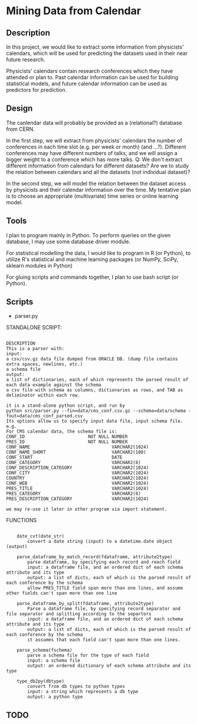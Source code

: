 Mining Data from Calendar
=============

Description
-------------


In this project, we would like to extract some information from physicists' calendars, which will be used for predicting the datasets used in their near future research.

Physicists' calendars contain research conferences which they have attended or plan to. Past calendar information can be used for building statistical models, and future calendar information can be used as predictors for prediction.

Design
-------------

The canlendar data will probably be provided as a (relational?) database from CERN.

In the first step, we will extract from physicists' calendars the number of conferences in each time slot (e.g. per week or month) (and ...?).
Different conferences may have different numbers of talks, and we will assign a bigger weight to a conference which has more talks.
Q:
We don't extract different information from calendars for different datasets?
Are we to study the relation between calendars and all the datasets (not individual dataset)?

In the second step, we will model the relation between the dataset access by physicists and their calendar information over the time. My tentative plan is to choose an appropriate (multivariate) time series or online learning model.

Tools
-------------

I plan to program mainly in Python. To perform queries on the given database, I may use some database driver module.

For statistical modelling the data, I would like to program in R (or Python), to utilize R's statistical and machine learning packages (or NumPy, SciPy, sklearn modules in Python)

For gluing scripts and commands together, I plan to use bash script (or Python).

Scripts
-------------

* parser.py

STANDALONE SCRIPT:

```

DESCRIPTION
This is a parser with:
input:
a csv/csv.gz data file dumped from ORACLE DB. (dump file contains extra spaces, newlines, etc.)
a schema file
output:
a list of dictionaries, each of which represents the parsed result of each data example against the schema
a csv file with schema as columns, dictionaries as rows, and TAB as deliminator within each row.

it is a stand-alone python script, and run by
python src/parser.py --fin=data/cms_conf.csv.gz --schema=data/schema -fout=data/cms_conf_parsed.csv
Its options allow us to specify input data file, input schema file.
e.g.
For CMS calendar data, the schema file is:
CONF_ID                        NOT NULL NUMBER
PRES_ID                        NOT NULL NUMBER
CONF_NAME                               VARCHAR2(1024)
CONF_NAME_SHORT                         VARCHAR2(100)
CONF_START                              DATE
CONF_CATEGORY                           VARCHAR2(8)
CONF_DESCRIPTION_CATEGORY               VARCHAR2(1024)
CONF_CITY                               VARCHAR2(1024)
COUNTRY                                 VARCHAR2(1024)
CONF_WEB                                VARCHAR2(1024)
PRES_TITLE                              VARCHAR2(1024)
PRES_CATEGORY                           VARCHAR2(8)
PRES_DESCRIPTION_CATEGORY               VARCHAR2(1024)

we may re-use it later in other program via import statement.

```

FUNCTIONS

```

    date_cvt(date_str)
        convert a date string (input) to a datetime.date object (output)
    
    parse_dataframe_by_match_record(fdataframe, attribute2type)
        parse dataframe, by specifying each record and reach field
        input: a dataframe file, and an ordered dict of each schema attribute and its type
        output: a list of dicts, each of which is the parsed result of each conference by the schema
        allow PRES_TITLE field span more than one lines, and assume other fields can't span more than one line
    
    parse_dataframe_by_split(fdataframe, attribute2type)
        Parse a dataframe file, by specifying record separator and file separator and splitting according to the separtors
        input: a dataframe file, and an ordered dict of each schema attribute and its type
        output: a list of dicts, each of which is the parsed result of each conference by the schema
        it assumes that each field can't span more than one lines.
    
    parse_schema(fschema)
        parse a schema file for the type of each field
        input: a schema file
        output: an ordered dictionary of each schema attribute and its type
    
    type_db2py(dbtype)
        convert from db types to python types
        input: a string which represents a db type
        output: a python type
```

TODO
------------
